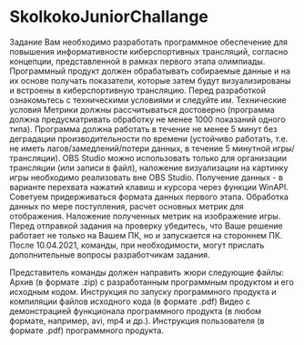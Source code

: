 # SkolkokoJuniorChallange
Задание 
Вам необходимо разработать программное обеспечение для повышения информативности киберспортивных трансляций, согласно концепции, представленной в рамках первого этапа олимпиады.
Программный продукт должен обрабатывать собираемые данные и на их основе получать показатели, которые затем будут визуализированы и встроены в киберспортивную трансляцию.
Перед разработкой ознакомьтесь с техническими условиями и следуйте им.
Технические условия
Метрики должны рассчитываться достоверно (программа должна предусматривать обработку не менее 1000 показаний одного типа).
Программа должна работать в течение не менее 5 минут без деградации производительности по времени (устойчиво работать, т.е. не иметь лагов/замедлений/потери данных, в течение 5 минутной игры/трансляции).
OBS Studio можно использовать только для организации трансляции (или записи в файл), наложение визуализации на картинку игры необходимо реализовать вне OBS Studio.
Получение данных - в варианте перехвата нажатий клавиш и курсора через функции WinAPI. Советуем придерживаться формата данных первого этапа.
Обработка данных по мере поступления, расчет основных метрик для отображения.
Наложение полученных метрик на изображение игры. 
Перед отправкой задания на проверку убедитесь, что Ваше решение работает не только на Вашем ПК, но и запускается на стороннем ПК. 
После 10.04.2021, команды, при необходимости, могут прислать дополнительные вопросы разработчикам задания.

Представитель команды должен направить жюри следующие файлы: 
Архив (в формате .zip) с разработанным программным продуктом и его исходным кодом.
Инструкция по запуску программного продукта и компиляции файлов исходного кода (в формате .pdf)
Видео с демонстрацией функционала программного продукта (в любом формате, например, avi, mp4 и др.).
Инструкция пользователя (в формате .pdf) программного продукта.
